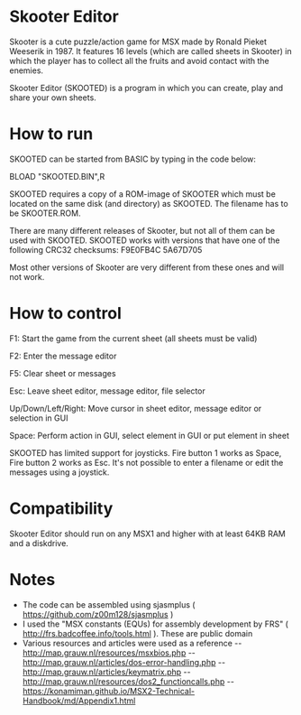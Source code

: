 # Skooter Editor
Skooter is a cute puzzle/action game for MSX made by Ronald Pieket Weeserik in 1987. It features 16 levels (which are called sheets in Skooter) in which the player has to collect all the fruits and avoid contact with the enemies.

Skooter Editor (SKOOTED) is a program in which you can create, play and share your own sheets.

# How to run
SKOOTED can be started from BASIC by typing in the code below:

BLOAD "SKOOTED.BIN",R

SKOOTED requires a copy of a ROM-image of SKOOTER which must be located on the same disk (and directory) as SKOOTED. The filename has to be SKOOTER.ROM.

There are many different releases of Skooter, but not all of them can be used with SKOOTED. SKOOTED works with versions that have one of the following CRC32 checksums:
F9E0FB4C
5A67D705

Most other versions of Skooter are very different from these ones and will not work.

# How to control
F1: Start the game from the current sheet (all sheets must be valid)

F2: Enter the message editor

F5: Clear sheet or messages

Esc: Leave sheet editor, message editor, file selector

Up/Down/Left/Right: Move cursor in sheet editor, message editor or selection in GUI

Space: Perform action in GUI, select element in GUI or put element in sheet

SKOOTED has limited support for joysticks. Fire button 1 works as Space, Fire button 2 works as Esc. It's not possible to enter a filename or edit the messages using a joystick.

# Compatibility
Skooter Editor should run on any MSX1 and higher with at least 64KB RAM and a diskdrive.

# Notes
- The code can be assembled using sjasmplus ( https://github.com/z00m128/sjasmplus )
- I used the "MSX constants (EQUs) for assembly development by FRS" ( http://frs.badcoffee.info/tools.html ). These are public domain
- Various resources and articles were used as a reference
-- http://map.grauw.nl/resources/msxbios.php
-- http://map.grauw.nl/articles/dos-error-handling.php
-- http://map.grauw.nl/articles/keymatrix.php
-- http://map.grauw.nl/resources/dos2_functioncalls.php
-- https://konamiman.github.io/MSX2-Technical-Handbook/md/Appendix1.html
